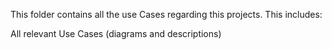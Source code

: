 This folder contains all the use Cases regarding this projects. This includes: 


 All relevant Use Cases (diagrams and descriptions)
